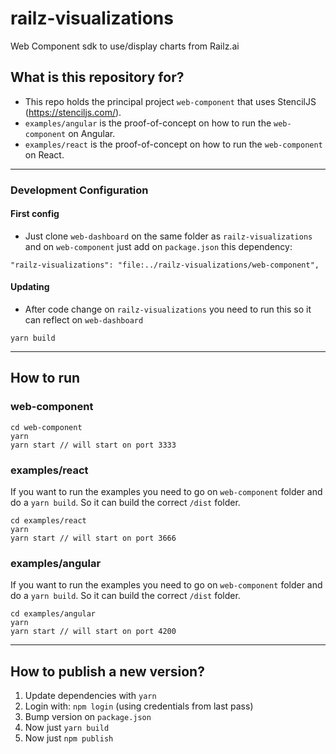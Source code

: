 # railz-visualizations

Web Component sdk to use/display charts from Railz.ai

## What is this repository for?

- This repo holds the principal project `web-component` that uses StencilJS (https://stenciljs.com/).
- `examples/angular` is the proof-of-concept on how to run the `web-component` on Angular.
- `examples/react` is the proof-of-concept on how to run the `web-component` on React.

---

### Development Configuration

#### First config

- Just clone `web-dashboard` on the same folder as `railz-visualizations` and on `web-component` just add on `package.json` this dependency:

```
"railz-visualizations": "file:../railz-visualizations/web-component",
```

#### Updating

- After code change on `railz-visualizations` you need to run this so it can reflect on `web-dashboard`

```
yarn build
```

---

## How to run

### web-component

```
cd web-component
yarn
yarn start // will start on port 3333
```

### examples/react

If you want to run the examples you need to go on `web-component` folder and do a `yarn build`. So it can build the correct `/dist` folder.

```
cd examples/react
yarn
yarn start // will start on port 3666
```

### examples/angular

If you want to run the examples you need to go on `web-component` folder and do a `yarn build`. So it can build the correct `/dist` folder.

```
cd examples/angular
yarn
yarn start // will start on port 4200
```

---

## How to publish a new version?

1. Update dependencies with `yarn`
2. Login with: `npm login` (using credentials from last pass)
3. Bump version on `package.json`
4. Now just `yarn build`
5. Now just `npm publish`
